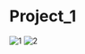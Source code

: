 # Project_1
![1](https://user-images.githubusercontent.com/76201643/102624089-1a697f80-4176-11eb-97ea-d07d04345745.JPG)
![2](https://user-images.githubusercontent.com/76201643/102624098-1d647000-4176-11eb-9081-475e926fc744.JPG)
